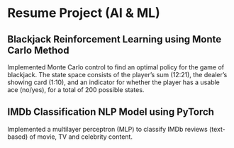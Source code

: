 # Resume Project (AI & ML)
## Blackjack Reinforcement Learning using Monte Carlo Method

Implemented Monte Carlo control to find an optimal policy for the game of blackjack. The state space consists of the player’s sum (12:21), the dealer’s showing card (1:10), and an indicator for whether the player has a usable ace (no/yes), for a total of 200 possible states. 

## IMDb Classification NLP Model using PyTorch

Implemented a multilayer perceptron (MLP) to classify IMDb reviews (text-based) of movie, TV and celebrity content. 
